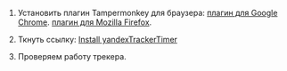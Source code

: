 1. Установить плагин Tampermonkey для браузера:
   [плагин для Google Chrome](https://chromewebstore.google.com/detail/tampermonkey/dhdgffkkebhmkfjojejmpbldmpobfkfo?hl=ru&pli=1).
   [плагин для Mozilla Firefox](https://addons.mozilla.org/ru/firefox/addon/tampermonkey/).

2. Ткнуть ссылку: [Install yandexTrackerTimer]()

3. Проверяем работу трекера.